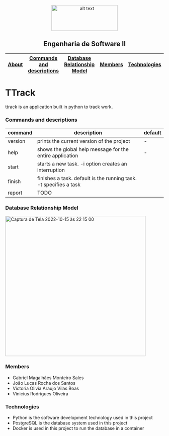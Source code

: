<div align="center">
  
<p>
<img src="https://upload.wikimedia.org/wikipedia/commons/thumb/c/c3/Logo_UFMG.png/320px-Logo_UFMG.png" alt="alt text" width="210" height="82">
</p>


<p> <h2> Engenharia de Software II </h2> </p>

  
| [About](#TTrack) | [Commands and descriptions](#Commands-and-descriptions) | [Database Relationship Model](#Database-Relationship-Model)| [Members](#Members) | [Technologies](#Technologies)|
| - | - | - | - | - |
  
</div>


# TTrack
ttrack is an application built in python to track work.

### Commands and descriptions

| command     | description                                                       | default |
|-------------|-------------------------------------------------------------------|---------|
| version     | prints the current version of the project                         | -       |
| help        | shows the global help message for the entire application          | -       |
| start       | starts a new task. -i option creates an interruption              |         |
| finish      | finishes a task. default is the running task. -t specifies a task |         |
| report      | TODO                                                              |         |

### Database Relationship Model

<img width="446" alt="Captura de Tela 2022-10-15 às 22 15 00" src="https://user-images.githubusercontent.com/19718423/196013324-da075e7a-28bb-419f-8214-5706ada445d7.png">


### Members

- Gabriel Magalhães Monteiro Sales
- João Lucas Rocha dos Santos
- Victoria Olivia Araujo Vilas Boas
- Vinicius Rodrigues Oliveira


### Technologies

- Python is the software development technology used in this project
- PostgreSQL is the database system used in this project
- Docker is used in this project to run the database in a container